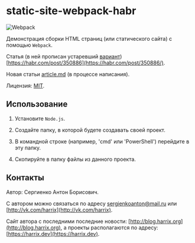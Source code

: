# static-site-webpack-habr

![Webpack](https://raw.githubusercontent.com/Harrix/static-site-webpack-habr/master/img/featured-image.png)

Демонстрация сборки HTML страниц (или статического сайта) с помощью `Webpack`.

Статья (в ней прописан устаревший [вариант](https://github.com/Harrix/static-site-webpack-habr/releases/tag/v1.0)) [https://habr.com/post/350886](https://habr.com/post/350886/).

Новая статьи [article.md](https://github.com/Harrix/static-site-webpack-habr/blob/master/docs/article.md) (в процессе написания).

Лицензия: [MIT](https://github.com/Harrix/static-site-webpack-habr/blob/master/LICENSE.md).

## Использование

1. Установите `Node.js`.

2. Создайте папку, в которой будете создавать своей проект.

3. В командной строке (например, 'cmd' или 'PowerShell') перейдите в эту папку.

4. Скопируйте в папку файлы из данного проекта.

## Контакты

Автор: Сергиенко Антон Борисович.

С автором можно связаться по адресу [sergienkoanton@mail.ru](mailto:sergienkoanton@mail.ru) или [http://vk.com/harrix](http://vk.com/harrix).

Сайт автора с последними последние новости: [http://blog.harrix.org](http://blog.harrix.org), а проекты располагаются по адресу: [https://harrix.dev](https://harrix.dev).
